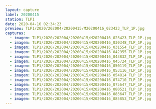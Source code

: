 ```yaml
---
layout: capture
label: 20200415
station: TLP1
date: 2020-04-16 02:34:23
preview: TLP1/2020/202004/20200415/M20200416_023423_TLP_1P.jpg
capturas:
  - imagem: TLP1/2020/202004/20200415/M20200416_023423_TLP_1P.jpg
  - imagem: TLP1/2020/202004/20200415/M20200416_030348_TLP_1P.jpg
  - imagem: TLP1/2020/202004/20200415/M20200416_031554_TLP_1P.jpg
  - imagem: TLP1/2020/202004/20200415/M20200416_042955_TLP_1P.jpg
  - imagem: TLP1/2020/202004/20200415/M20200416_043832_TLP_1P.jpg
  - imagem: TLP1/2020/202004/20200415/M20200416_045724_TLP_1P.jpg
  - imagem: TLP1/2020/202004/20200415/M20200416_050119_TLP_1P.jpg
  - imagem: TLP1/2020/202004/20200415/M20200416_053116_TLP_1P.jpg
  - imagem: TLP1/2020/202004/20200415/M20200416_054814_TLP_1P.jpg
  - imagem: TLP1/2020/202004/20200415/M20200416_074710_TLP_1P.jpg
  - imagem: TLP1/2020/202004/20200415/M20200416_075647_TLP_1P.jpg
  - imagem: TLP1/2020/202004/20200415/M20200416_080521_TLP_1P.jpg
  - imagem: TLP1/2020/202004/20200415/M20200416_083647_TLP_1P.jpg
  - imagem: TLP1/2020/202004/20200415/M20200416_085853_TLP_1P.jpg
---
```

